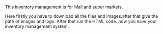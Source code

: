 This inventory management is for Mall and super markets.

Here firstly you have to download all the files and images.after that give the path of images and logo.
After that run the HTML code. now you have your inventory management system.
